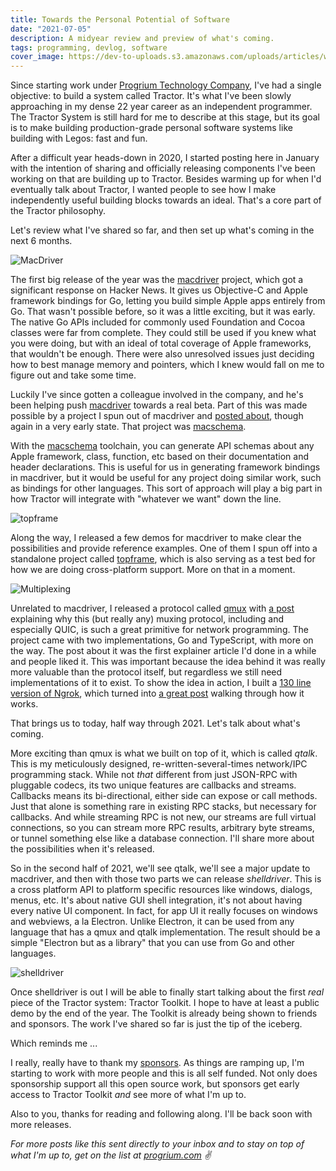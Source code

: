 ```yaml
---
title: Towards the Personal Potential of Software
date: "2021-07-05"
description: A midyear review and preview of what's coming.
tags: programming, devlog, software
cover_image: https://dev-to-uploads.s3.amazonaws.com/uploads/articles/wk9bobom7c9nvlao8fqn.jpeg
---
```


Since starting work under [Progrium Technology Company](http://progrium.com), I've had a single objective: to build a system called Tractor. It's what I've been slowly approaching in my dense 22 year career as an independent programmer. The Tractor System is still hard for me to describe at this stage, but its goal is to make building production-grade personal software systems like building with Legos: fast and fun.

After a difficult year heads-down in 2020, I started posting here in January with the intention of sharing and officially releasing components I've been working on that are building up to Tractor. Besides warming up for when I'd eventually talk about Tractor, I wanted people to see how I make independently useful building blocks towards an ideal. That's a core part of the Tractor philosophy.

Let's review what I've shared so far, and then set up what's coming in the next 6 months.

![MacDriver](https://dev-to-uploads.s3.amazonaws.com/uploads/articles/k38vrxqkzvmr9ek72l3i.gif)

The first big release of the year was the [macdriver](https://github.com/progrium/macdriver) project, which got a significant response on Hacker News. It gives us Objective-C and Apple framework bindings for Go, letting you build simple Apple apps entirely from Go. That wasn't possible before, so it was a little exciting, but it was early. The native Go APIs included for commonly used Foundation and Cocoa classes were far from complete. They could still be used if you knew what you were doing, but with an ideal of total coverage of Apple frameworks, that wouldn't be enough. There were also unresolved issues just deciding how to best manage memory and pointers, which I knew would fall on me to figure out and take some time.

Luckily I've since gotten a colleague involved in the company, and he's been helping push [macdriver](https://github.com/progrium/macdriver) towards a real beta. Part of this was made possible by a project I spun out of macdriver and [posted about](https://dev.to/progrium/apple-api-schemas-for-code-generation-and-more-1phj), though again in a very early state. That project was [macschema](https://github.com/progrium/macschema).

With the [macschema](https://github.com/progrium/macschema) toolchain, you can generate API schemas about any Apple framework, class, function, etc based on their documentation and header declarations. This is useful for us in generating framework bindings in macdriver, but it would be useful for any project doing similar work, such as bindings for other languages. This sort of approach will play a big part in how Tractor will integrate with "whatever we want" down the line. 

![topframe](https://dev-to-uploads.s3.amazonaws.com/uploads/articles/plpudhz4v7dponsucy91.gif)

Along the way, I released a few demos for macdriver to make clear the possibilities and provide reference examples. One of them I spun off into a standalone project called [topframe](https://github.com/progrium/topframe), which is also serving as a test bed for how we are doing cross-platform support. More on that in a moment.

![Multiplexing](https://dev-to-uploads.s3.amazonaws.com/uploads/articles/c2xo2fuvpkt30kfsrprr.jpeg)

Unrelated to macdriver, I released a protocol called [qmux](https://github.com/progrium/qmux) with [a post](https://dev.to/progrium/the-history-and-future-of-socket-level-multiplexing-1d5n) explaining why this (but really any) muxing protocol, including and especially QUIC, is such a great primitive for network programming. The project came with two implementations, Go and TypeScript, with more on the way. The post about it was the first explainer article I'd done in a while and people liked it. This was important because the idea behind it was really more valuable than the protocol itself, but regardless we still need implementations of it to exist. To show the idea in action, I built a [130 line version of Ngrok](https://github.com/progrium/qmux/tree/main/demos/groktunnel), which turned into [a great post](https://dev.to/progrium/building-your-own-ngrok-in-130-lines-2lif) walking through how it works. 

That brings us to today, half way through 2021. Let's talk about what's coming.

More exciting than qmux is what we built on top of it, which is called *qtalk*. This is my meticulously designed, re-written-several-times network/IPC programming stack. While not *that* different from just JSON-RPC with pluggable codecs, its two unique features are callbacks and streams. Callbacks means its bi-directional, either side can expose or call methods. Just that alone is something rare in existing RPC stacks, but necessary for callbacks. And while streaming RPC is not new, our streams are full virtual connections, so you can stream more RPC results, arbitrary byte streams, or tunnel something else like a database connection. I'll share more about the possibilities when it's released.

So in the second half of 2021, we'll see qtalk, we'll see a major update to macdriver, and then with those two parts we can release *shelldriver*. This is a cross platform API to platform specific resources like windows, dialogs, menus, etc. It's about native GUI shell integration, it's not about having every native UI component. In fact, for app UI it really focuses on windows and webviews, a la Electron. Unlike Electron, it can be used from any language that has a qmux and qtalk implementation. The result should be a simple "Electron but as a library" that you can use from Go and other languages.

![shelldriver](https://dev-to-uploads.s3.amazonaws.com/uploads/articles/y7qq2kea7hvdk83ughuk.png)

Once shelldriver is out I will be able to finally start talking about the first *real* piece of the Tractor system: Tractor Toolkit. I hope to have at least a public demo by the end of the year. The Toolkit is already being shown to friends and sponsors. The work I've shared so far is just the tip of the iceberg.

Which reminds me ...

I really, really have to thank my [sponsors](https://github.com/sponsors/progrium). As things are ramping up, I'm starting to work with more people and this is all self funded. Not only does sponsorship support all this open source work, but sponsors get early access to Tractor Toolkit *and* see more of what I'm up to.

Also to you, thanks for reading and following along. I'll be back soon with more releases.

*For more posts like this sent directly to your inbox and to stay on top of what I'm up to, get on the list at [progrium.com](http://progrium.com) ✌️*
